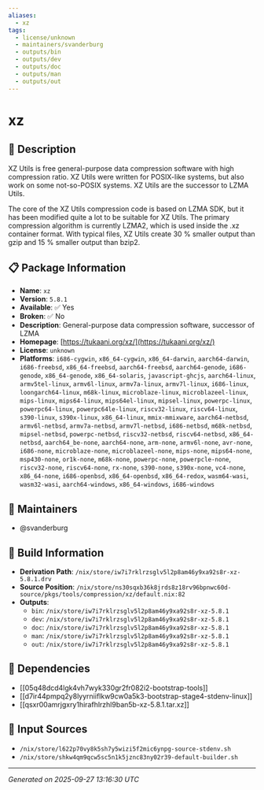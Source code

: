 ```yaml
---
aliases:
  - xz
tags:
  - license/unknown
  - maintainers/svanderburg
  - outputs/bin
  - outputs/dev
  - outputs/doc
  - outputs/man
  - outputs/out
---
```


# xz

## 📝 Description

XZ Utils is free general-purpose data compression software with high
compression ratio.  XZ Utils were written for POSIX-like systems,
but also work on some not-so-POSIX systems.  XZ Utils are the
successor to LZMA Utils.

The core of the XZ Utils compression code is based on LZMA SDK, but
it has been modified quite a lot to be suitable for XZ Utils.  The
primary compression algorithm is currently LZMA2, which is used
inside the .xz container format.  With typical files, XZ Utils
create 30 % smaller output than gzip and 15 % smaller output than
bzip2.


## 📋 Package Information

- **Name**: `xz`
- **Version**: `5.8.1`
- **Available**: ✅ Yes
- **Broken**: ✅ No
- **Description**: General-purpose data compression software, successor of LZMA
- **Homepage**: [https://tukaani.org/xz/](https://tukaani.org/xz/)
- **License**: `unknown`
- **Platforms**: `i686-cygwin`, `x86_64-cygwin`, `x86_64-darwin`, `aarch64-darwin`, `i686-freebsd`, `x86_64-freebsd`, `aarch64-freebsd`, `aarch64-genode`, `i686-genode`, `x86_64-genode`, `x86_64-solaris`, `javascript-ghcjs`, `aarch64-linux`, `armv5tel-linux`, `armv6l-linux`, `armv7a-linux`, `armv7l-linux`, `i686-linux`, `loongarch64-linux`, `m68k-linux`, `microblaze-linux`, `microblazeel-linux`, `mips-linux`, `mips64-linux`, `mips64el-linux`, `mipsel-linux`, `powerpc-linux`, `powerpc64-linux`, `powerpc64le-linux`, `riscv32-linux`, `riscv64-linux`, `s390-linux`, `s390x-linux`, `x86_64-linux`, `mmix-mmixware`, `aarch64-netbsd`, `armv6l-netbsd`, `armv7a-netbsd`, `armv7l-netbsd`, `i686-netbsd`, `m68k-netbsd`, `mipsel-netbsd`, `powerpc-netbsd`, `riscv32-netbsd`, `riscv64-netbsd`, `x86_64-netbsd`, `aarch64_be-none`, `aarch64-none`, `arm-none`, `armv6l-none`, `avr-none`, `i686-none`, `microblaze-none`, `microblazeel-none`, `mips-none`, `mips64-none`, `msp430-none`, `or1k-none`, `m68k-none`, `powerpc-none`, `powerpcle-none`, `riscv32-none`, `riscv64-none`, `rx-none`, `s390-none`, `s390x-none`, `vc4-none`, `x86_64-none`, `i686-openbsd`, `x86_64-openbsd`, `x86_64-redox`, `wasm64-wasi`, `wasm32-wasi`, `aarch64-windows`, `x86_64-windows`, `i686-windows`
## 👥 Maintainers

- @svanderburg


## 🔧 Build Information

- **Derivation Path**: `/nix/store/iw7i7rklrzsglv5l2p8am46y9xa92s8r-xz-5.8.1.drv`
- **Source Position**: `/nix/store/ns30sqxb36k8jrds8z18rv96bpnwc60d-source/pkgs/tools/compression/xz/default.nix:82`
- **Outputs**:
  - `bin`:  `/nix/store/iw7i7rklrzsglv5l2p8am46y9xa92s8r-xz-5.8.1`
  - `dev`:  `/nix/store/iw7i7rklrzsglv5l2p8am46y9xa92s8r-xz-5.8.1`
  - `doc`:  `/nix/store/iw7i7rklrzsglv5l2p8am46y9xa92s8r-xz-5.8.1`
  - `man`:  `/nix/store/iw7i7rklrzsglv5l2p8am46y9xa92s8r-xz-5.8.1`
  - `out`:  `/nix/store/iw7i7rklrzsglv5l2p8am46y9xa92s8r-xz-5.8.1`

## 🔗 Dependencies

- [[05q48dcd4lgk4vh7wyk330gr2fr082i2-bootstrap-tools]]
- [[d7ir44pmpq2y8lyyrniiflkw9cw0a5k3-bootstrap-stage4-stdenv-linux]]
- [[qsxr00amrjgxry1hirafhlrzhl9ban5b-xz-5.8.1.tar.xz]]

## 📁 Input Sources

- `/nix/store/l622p70vy8k5sh7y5wizi5f2mic6ynpg-source-stdenv.sh`
- `/nix/store/shkw4qm9qcw5sc5n1k5jznc83ny02r39-default-builder.sh`

---
*Generated on 2025-09-27 13:16:30 UTC*
